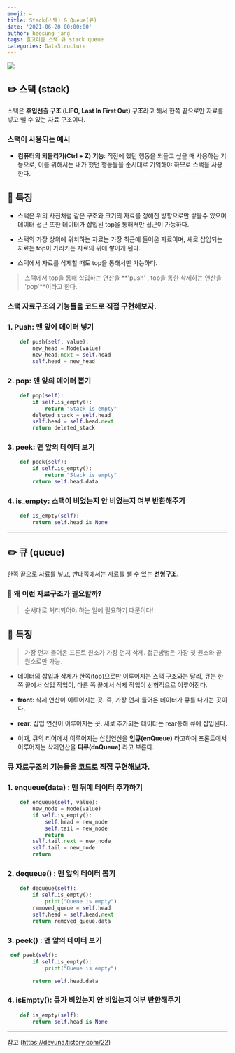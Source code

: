 ```yaml
---
emoji: ✏️
title: Stack(스택) & Queue(큐)
date: '2021-06-20 00:00:00'
author: heesung jang
tags: 알고리즘 스택 큐 stack queue
categories: DataStructure
---
```


![](https://images.velog.io/images/heesungj7/post/3c68fa92-99f0-4de9-9d08-6b795583f212/1_r4Bfo3rrFprzFM2zbgzZXA.jpeg)

## ✏️ 스택 (stack)

스택은 **후입선출 구조 (LIFO, Last In First Out) 구조**라고 해서 한쪽 끝으로만 자료를 넣고 뺄 수 있는 자료 구조이다.

### 스택이 사용되는 예시

- **컴퓨터의 되돌리기(Ctrl + Z) 기능**: 직전에 했던 행동을 되돌고 싶을 때 사용하는 기능으로, 이를 위해서는 내가 했던 행동들을 순서대로 기억해야 하므로 스택을 사용한다.

## 📌 특징

- 스택은 위의 사진처럼 같은 구조와 크기의 자료를 정해진 방향으로만 쌓을수 있으며 데이터 접근 또한 데이터가 삽입된 top을 통해서만 접근이 가능하다.

- 스택의 가장 상위에 위치하는 자료는 가장 최근에 들어온 자료이며, 새로 삽입되는 자료는 top이 가리키는 자료의 위에 쌓이게 된다.

- 스택에서 자료를 삭제할 때도 top을 통해서만 가능하다.

> 스택에서 top을 통해 삽입하는 연산을 **'push' , top을 통한 삭제하는 연산을 'pop'**이라고 한다.

### 스택 자료구조의 기능들을 코드로 직접 구현해보자.

### 1. Push: 맨 앞에 데이터 넣기

```python
    def push(self, value):
        new_head = Node(value)
        new_head.next = self.head
        self.head = new_head

```

### 2. pop: 맨 앞의 데이터 뽑기

```python
    def pop(self):
        if self.is_empty():
            return "Stack is empty"
        deleted_stack = self.head
        self.head = self.head.next
        return deleted_stack
```

### 3. peek: 맨 앞의 데이터 보기

```python
    def peek(self):
        if self.is_empty():
            return "Stack is empty"
        return self.head.data
```

### 4. is_empty: 스택이 비었는지 안 비었는지 여부 반환해주기

```python
    def is_empty(self):
        return self.head is None
```

<hr>

## ✏️ 큐 (queue)

한쪽 끝으로 자료를 넣고, 반대쪽에서는 자료를 뺄 수 있는 **선형구조**.

### 🌟 왜 이런 자료구조가 필요할까?

> 순서대로 처리되어야 하는 일에 필요하기 때문이다!

## 📌 특징

> 가장 먼저 들어온 프론트 원소가 가장 먼저 삭제.
> 접근방법은 가장 첫 원소와 끝 원소로만 가능.

- 데이터의 삽입과 삭제가 한쪽(top)으로만 이루어지는 스택 구조와는 달리, 큐는 한쪽 끝에서 삽입 작업이, 다른 쪽 끝에서 삭제 작업이 선형적으로 이루어진다.

- **front**: 삭제 연산이 이루어지는 곳. 즉, 가장 먼저 들어온 데이터가 큐를 나가는 곳이다.
- **rear**: 삽입 연산이 이루어지는 곳. 새로 추가되는 데이터는 rear통해 큐에 삽입된다.

- 이때, 큐의 리어에서 이루어지는 삽입연산을 **인큐(enQueue)** 라고하며 프론트에서 이루어지는 삭제연산을 **디큐(dnQueue)** 라고 부른다.

### 큐 자료구조의 기능들을 코드로 직접 구현해보자.

### 1. enqueue(data) : 맨 뒤에 데이터 추가하기

```python
    def enqueue(self, value):
        new_node = Node(value)
        if self.is_empty():
            self.head = new_node
            self.tail = new_node
            return
        self.tail.next = new_node
        self.tail = new_node
        return
```

### 2. dequeue() : 맨 앞의 데이터 뽑기

```python
    def dequeue(self):
        if self.is_empty():
            print("Queue is empty")
        removed_queue = self.head
        self.head = self.head.next
        return removed_queue.data
```

### 3. peek() : 맨 앞의 데이터 보기

```python
 def peek(self):
        if self.is_empty():
            print("Queue is empty")

        return self.head.data
```

### 4. isEmpty(): 큐가 비었는지 안 비었는지 여부 반환해주기

```python
    def is_empty(self):
        return self.head is None
```

<hr>

참고 (https://devuna.tistory.com/22)

```toc

```
